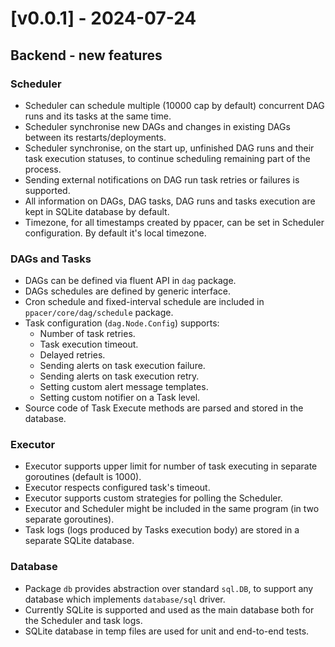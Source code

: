 # [v0.0.1] - 2024-07-24

## Backend - new features


### Scheduler

- Scheduler can schedule multiple (10000 cap by default) concurrent DAG runs
  and its tasks at the same time.
- Scheduler synchronise new DAGs and changes in existing DAGs between its
  restarts/deployments.
- Scheduler synchronise, on the start up, unfinished DAG runs and their task
  execution statuses, to continue scheduling remaining part of the process.
- Sending external notifications on DAG run task retries or failures is
  supported.
- All information on DAGs, DAG tasks, DAG runs and tasks execution are kept in
  SQLite database by default.
- Timezone, for all timestamps created by ppacer, can be set in Scheduler
  configuration. By default it's local timezone.


### DAGs and Tasks

- DAGs can be defined via fluent API in `dag` package.
- DAGs schedules are defined by generic interface.
- Cron schedule and fixed-interval schedule are included in
  `ppacer/core/dag/schedule` package.
- Task configuration (`dag.Node.Config`) supports:
    - Number of task retries.
    - Task execution timeout.
    - Delayed retries.
    - Sending alerts on task execution failure.
    - Sending alerts on task execution retry.
    - Setting custom alert message templates.
    - Setting custom notifier on a Task level.
- Source code of Task Execute methods are parsed and stored in the database.


### Executor

- Executor supports upper limit for number of task executing in separate
  goroutines (default is 1000).
- Executor respects configured task's timeout.
- Executor supports custom strategies for polling the Scheduler.
- Executor and Scheduler might be included in the same program (in two separate
  goroutines).
- Task logs (logs produced by Tasks execution body) are stored in a separate
  SQLite database.


### Database

- Package `db` provides abstraction over standard `sql.DB`, to support any
  database which implements `database/sql` driver.
- Currently SQLite is supported and used as the main database both for the
  Scheduler and task logs.
- SQLite database in temp files are used for unit and end-to-end tests.


